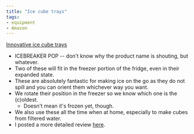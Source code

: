 ```yaml
---
title: "Ice cube trays"
tags:
- equipment
- Amazon
---
```

[Innovative ice cube trays](https://www.amazon.com/dp/B09VRH86S2/ref=nosim?tag=ffwf0f-20)
- ICEBREAKER POP -- don't know why the product name is shouting, but whatever.
- Two of these will fit in the freezer portion of the fridge, even in their expanded state.
- These are absolutely fantastic for making ice on the go as they do not spill and you can orient them whichever way you want.
- We rotate their position in the freezer so we know which one is the (c)oldest.
	- Doesn't mean it's frozen yet, though.
- We also use these all the time when at home, especially to make cubes from filtered water.
- I posted a more detailed review [here](http://reviews.rosenberg-watt.com/post/2024-03-09).

